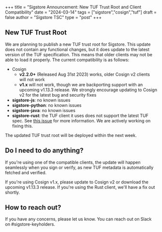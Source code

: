 +++
title = "Sigstore Announcement: New TUF Trust Root and Client Compatibility"
date = "2024-03-14"
tags = ["sigstore","cosign","tuf"]
draft = false
author = "Sigstore TSC"
type = "post"
+++

## New TUF Trust Root

We are planning to publish a new TUF trust root for Sigstore. This update does not contain any functional changes,
but it does update to the latest version of the TUF specification.
This means that older clients may not be able to load it properly. The current compatibility is as follows:

* Cosign
   - **v2.2.0+** (Released Aug 31st 2023) works, older Cosign v2 clients will not work
   - **v1.x** will not work, though we are backporting support with an upcoming v1.13.3 release. We strongly encourage updating to Cosign v2 for the latest bug and security fixes
* **sigstore-js**: no known issues
* **sigstore-python**: no known issues
* **sigstore-java**: no known issues
* **sigstore-rust**: the TUF client it uses does not support the latest TUF spec. See [this issue](https://github.com/awslabs/tough/issues/754) for more information. We are actively working on fixing this.

The updated TUF trust root will be deployed within the next week.

## Do I need to do anything?

If you're using one of the compatible clients, the update will happen seamlessly when you sign or verify, as new TUF metadata is automatically fetched and verified.

If you're using Cosign v1.x, please update to Cosign v2 or download the upcoming v1.13.3 release. If you're using the Rust client, we'll have a fix out shortly.

## How to reach out?

If you have any concerns, please let us know. You can reach out on Slack on #sigstore-keyholders.

